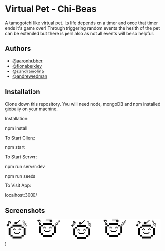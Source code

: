 
# Virtual Pet - Chi-Beas

A tamogotchi like virtual pet. Its life depends on a timer and once that timer ends it's game over! Through triggering random events the health of the pet can be extended but there is peril also as not all events will be so helpful.

## Authors

- [@aaronhubber](https://www.github.com/aaronhubber)
- [@fionaberkley](https://www.github.com/finaberkley)
- [@sandramolina](https://www.github.com/sandramolina)
- [@andrewredman](https://www.github.com/andrewredman91)
## Installation

Clone down this repository. You will need node, mongoDB and npm installed globally on your machine.

Installation:

npm install

To Start Client:

npm start

To Start Server:

npm run server:dev

npm run seeds

To Visit App:

localhost:3000/
    
## Screenshots

![ScreenShot](https://github.com/aaronhubber/VirtualPet-ChiBeas/blob/main/client/src/images/dance.png))

